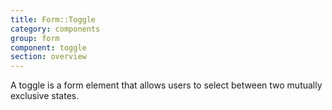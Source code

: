 ```yaml
---
title: Form::Toggle
category: components
group: form
component: toggle
section: overview
---
```


A toggle is a form element that allows users to select between two mutually exclusive states.